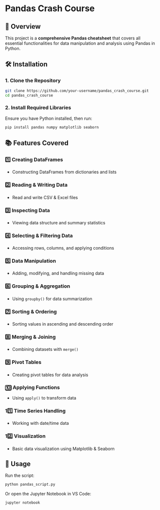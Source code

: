 # Pandas Crash Course

## 📌 Overview
This project is a **comprehensive Pandas cheatsheet** that covers all essential functionalities for data manipulation and analysis using Pandas in Python.

## 🛠 Installation
### 1. Clone the Repository
```sh
git clone https://github.com/your-username/pandas_crash_course.git
cd pandas_crash_course
```

### 2. Install Required Libraries
Ensure you have Python installed, then run:
```sh
pip install pandas numpy matplotlib seaborn
```

## 📚 Features Covered
### 1️⃣ Creating DataFrames
- Constructing DataFrames from dictionaries and lists

### 2️⃣ Reading & Writing Data
- Read and write CSV & Excel files

### 3️⃣ Inspecting Data
- Viewing data structure and summary statistics

### 4️⃣ Selecting & Filtering Data
- Accessing rows, columns, and applying conditions

### 5️⃣ Data Manipulation
- Adding, modifying, and handling missing data

### 6️⃣ Grouping & Aggregation
- Using `groupby()` for data summarization

### 7️⃣ Sorting & Ordering
- Sorting values in ascending and descending order

### 8️⃣ Merging & Joining
- Combining datasets with `merge()`

### 9️⃣ Pivot Tables
- Creating pivot tables for data analysis

### 🔟 Applying Functions
- Using `apply()` to transform data

### 11️⃣ Time Series Handling
- Working with date/time data

### 12️⃣ Visualization
- Basic data visualization using Matplotlib & Seaborn

## 🚀 Usage
Run the script:
```sh
python pandas_script.py
```
Or open the Jupyter Notebook in VS Code:
```sh
jupyter notebook
```



